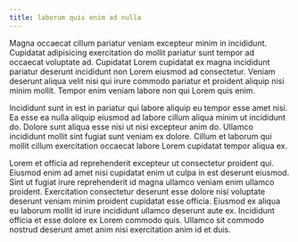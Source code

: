 ```yaml
---
title: laborum quis enim ad nulla
---
```


Magna occaecat cillum pariatur veniam excepteur minim in incididunt. Cupidatat adipisicing exercitation do mollit pariatur sunt tempor ad occaecat voluptate ad. Cupidatat Lorem cupidatat ex magna incididunt pariatur deserunt incididunt non Lorem eiusmod ad consectetur. Veniam deserunt aliqua velit nisi qui irure commodo pariatur et proident aliquip nisi minim mollit. Tempor enim veniam labore non qui Lorem quis enim.

Incididunt sunt in est in pariatur qui labore aliquip eu tempor esse amet nisi. Ea esse ea nulla aliquip eiusmod ad labore cillum aliqua minim ut incididunt do. Dolore sunt aliqua esse nisi ut nisi excepteur anim do. Ullamco incididunt mollit sint fugiat sunt veniam ex dolore. Cillum et laborum qui mollit cillum exercitation occaecat labore Lorem cupidatat tempor aliqua ex.

Lorem et officia ad reprehenderit excepteur ut consectetur proident qui. Eiusmod enim ad amet nisi cupidatat enim ut culpa in est deserunt eiusmod. Sint ut fugiat irure reprehenderit id magna ullamco veniam enim ullamco proident. Exercitation consectetur deserunt esse dolore nisi voluptate deserunt veniam minim proident cupidatat esse officia. Eiusmod ex aliqua eu laborum mollit id irure incididunt ullamco deserunt aute ex. Incididunt officia et esse dolore ex Lorem commodo quis. Ullamco sit commodo nostrud deserunt amet anim nisi exercitation anim id et duis.